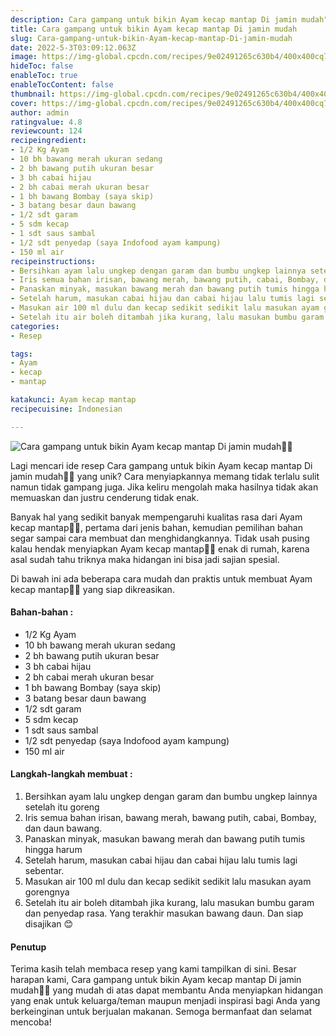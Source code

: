 ```yaml
---
description: Cara gampang untuk bikin Ayam kecap mantap Di jamin mudah"
title: Cara gampang untuk bikin Ayam kecap mantap Di jamin mudah
slug: Cara-gampang-untuk-bikin-Ayam-kecap-mantap-Di-jamin-mudah
date: 2022-5-3T03:09:12.063Z
image: https://img-global.cpcdn.com/recipes/9e02491265c630b4/400x400cq70/photo.jpg
hideToc: false
enableToc: true
enableTocContent: false
thumbnail: https://img-global.cpcdn.com/recipes/9e02491265c630b4/400x400cq70/photo.jpg
cover: https://img-global.cpcdn.com/recipes/9e02491265c630b4/400x400cq70/photo.jpg
author: admin
ratingvalue: 4.8
reviewcount: 124
recipeingredient:
- 1/2 Kg Ayam
- 10 bh bawang merah ukuran sedang
- 2 bh bawang putih ukuran besar
- 3 bh cabai hijau
- 2 bh cabai merah ukuran besar
- 1 bh bawang Bombay (saya skip)
- 3 batang besar daun bawang
- 1/2 sdt garam
- 5 sdm kecap
- 1 sdt saus sambal
- 1/2 sdt penyedap (saya Indofood ayam kampung)
- 150 ml air
recipeinstructions:
- Bersihkan ayam lalu ungkep dengan garam dan bumbu ungkep lainnya setelah itu goreng
- Iris semua bahan irisan, bawang merah, bawang putih, cabai, Bombay, dan daun bawang.
- Panaskan minyak, masukan bawang merah dan bawang putih tumis hingga harum
- Setelah harum, masukan cabai hijau dan cabai hijau lalu tumis lagi sebentar.
- Masukan air 100 ml dulu dan kecap sedikit sedikit lalu masukan ayam gorengnya
- Setelah itu air boleh ditambah jika kurang, lalu masukan bumbu garam dan penyedap rasa. Yang terakhir masukan bawang daun. Dan siap disajikan 😊
categories:
- Resep

tags:
- Ayam
- kecap
- mantap

katakunci: Ayam kecap mantap
recipecuisine: Indonesian

---
```


![Cara gampang untuk bikin Ayam kecap mantap Di jamin mudah👩‍🍳](https://img-global.cpcdn.com/recipes/9e02491265c630b4/400x400cq70/photo.jpg)

Lagi mencari ide resep Cara gampang untuk bikin Ayam kecap mantap Di jamin mudah👩‍🍳 yang unik? Cara menyiapkannya memang tidak terlalu sulit namun tidak gampang juga. Jika keliru mengolah maka hasilnya tidak akan memuaskan dan justru cenderung tidak enak.

Banyak hal yang sedikit banyak mempengaruhi kualitas rasa dari Ayam kecap mantap👩‍🍳, pertama dari jenis bahan, kemudian pemilihan bahan segar sampai cara membuat dan menghidangkannya. Tidak usah pusing kalau hendak menyiapkan Ayam kecap mantap👩‍🍳 enak di rumah, karena asal sudah tahu triknya maka hidangan ini bisa jadi sajian spesial.

Di bawah ini ada beberapa cara mudah dan praktis untuk membuat Ayam kecap mantap👩‍🍳 yang siap dikreasikan.

<!--inarticleads1-->

#### Bahan-bahan :

- 1/2 Kg Ayam
- 10 bh bawang merah ukuran sedang
- 2 bh bawang putih ukuran besar
- 3 bh cabai hijau
- 2 bh cabai merah ukuran besar
- 1 bh bawang Bombay (saya skip)
- 3 batang besar daun bawang
- 1/2 sdt garam
- 5 sdm kecap
- 1 sdt saus sambal
- 1/2 sdt penyedap (saya Indofood ayam kampung)
- 150 ml air

<!--inarticleads2-->

#### Langkah-langkah membuat :

1. Bersihkan ayam lalu ungkep dengan garam dan bumbu ungkep lainnya setelah itu goreng
1. Iris semua bahan irisan, bawang merah, bawang putih, cabai, Bombay, dan daun bawang.
1. Panaskan minyak, masukan bawang merah dan bawang putih tumis hingga harum
1. Setelah harum, masukan cabai hijau dan cabai hijau lalu tumis lagi sebentar.
1. Masukan air 100 ml dulu dan kecap sedikit sedikit lalu masukan ayam gorengnya
1. Setelah itu air boleh ditambah jika kurang, lalu masukan bumbu garam dan penyedap rasa. Yang terakhir masukan bawang daun. Dan siap disajikan 😊

#### Penutup

Terima kasih telah membaca resep yang kami tampilkan di sini. Besar harapan kami, Cara gampang untuk bikin Ayam kecap mantap Di jamin mudah👩‍🍳 yang mudah di atas dapat membantu Anda menyiapkan hidangan yang enak untuk keluarga/teman maupun menjadi inspirasi bagi Anda yang berkeinginan untuk berjualan makanan. Semoga bermanfaat dan selamat mencoba!